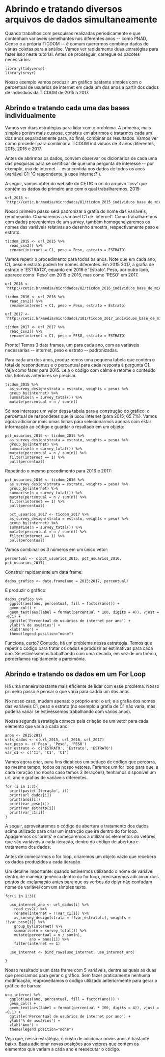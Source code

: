 # Abrindo e tratando diversos arquivos de dados simultaneamente

Quando trabalhos com pesquisas realizadas periodicamente e que contenham variáveis semelhantes nos diferentes anos -- como PNAD, Censo e a própria TICDOM --  é comum querermos combinar dados de várias coletas para a análise. Vamos ver rapidamente duas estratégias para fazer isso neste tutorial. Antes de prosseguir, carregue os pacotes necessários:

```{r}
library(tidyverse)
library(srvyr)
```

Nosso exemplo vamos produzir um gráfico bastante simples com o percentual de usuários de internet em cada um dos anos a partir dos dados de indivíduos da TICDOM de 2015 a 2017.

## Abrindo e tratando cada uma das bases individualmente

Vamos ver duas estratégias para lidar com o problema. A primeira, mais simples porém mais custosa, consiste em abrirmos e tratarmos cada um dos anos separadamente para, ao final, combinar os resultados. Vamos ver como proceder para combinar a TICDOM indivíduos de 3 anos diferentes, 2015, 2016 e 2017.

Antes de abrirmos os dados, convém observar os dicionários de cada uma das pesquisas para se certificar de que uma pergunta de interesse -- por exemplo, uso de internet -- está contida nos dados de todos os anos (variável C1: 'O respondente já usou internet?').

A seguir, vamos obter do website do CETIC o url do arquivo '.csv' que contém os dados do primeiro ano com o qual trabalharemos, 2015:

```{r}
url_2015 <- 'http://cetic.br/media/microdados/81/ticdom_2015_individuos_base_de_microdados_v1.0.csv'
```

Nosso primeiro passo será padronizar a grafia do nome das variáveis, renomeando. Chamaremos a variável C1 de 'internet'. Como trabalharemos com dados provenientes de um survey, também homogeneizaremos os nomes das variáveis relativas ao desenho amostra, respectivamente peso e estrato.

```{r}
ticdom_2015 <- url_2015 %>% 
  read_csv2() %>% 
  rename(internet = C1, peso = Peso, estrato = ESTRATO) 
```

Vamos repetir o procedimento para todos os anos. Note que em cada ano, C1, peso e estrato podem ter nomes diferentes. Em 2015 2017, a grafia de estrato é 'ESTRATO', equanto em 2016 é 'Estrato'. Peso, por outro lado, aparece como 'Peso' em 2015 e 2016, mas como 'PESO' em 2017.

```{r}
url_2016 <- 'http://cetic.br/media/microdados/82/ticdom_2016_individuos_base_de_microdados_v1.0.csv'

ticdom_2016 <- url_2016 %>% 
  read_csv2() %>% 
  rename(internet = C1, peso = Peso, estrato = Estrato) 

url_2017 <- 'http://cetic.br/media/microdados/181/ticdom_2017_individuos_base_de_microdados_v1.3.csv'

ticdom_2017 <- url_2017 %>% 
  read_csv2() %>% 
  rename(internet = C1, peso = PESO, estrato = ESTRATO) 
```

Pronto! Temos 3 data frames, um para cada ano, com as variáveis necessárias -- internet, peso e estrato -- padronizadas.

Para cada um dos anos, produziremos uma pequena tabela que contém o total de respondentes e o percentual para cada resposta à pergunta C1. Veja como fazer para 2015. Leia o código com calma e retome o conteúdo dos tutoriais anteriores se precisar.

```{r}
ticdom_2015 %>% 
  as_survey_design(strata = estrato, weights = peso) %>%
  group_by(internet) %>% 
  summarise(n = survey_total()) %>% 
  mutate(percentual = n / sum(n))
```

Só nos interesse um valor dessa tabela para a construção do gráfico: o percentual de respondetes que já usou internet (para 2015, 65.7\%). Vamos agora adicionar mais umas linhas para selecionarmos apenas com estar informação ao código e guardar o resultado em um objeto:

```{r}
pct_usuarios_2015 <- ticdom_2015 %>% 
  as_survey_design(strata = estrato, weights = peso) %>%
  group_by(internet) %>% 
  summarise(n = survey_total()) %>% 
  mutate(percentual = n / sum(n)) %>%
  filter(internet == 1) %>% 
  pull(percentual)
```

Repetindo o mesmo procedimento para 2016 e 2017:

```{r}
pct_usuarios_2016 <- ticdom_2016 %>% 
  as_survey_design(strata = estrato, weights = peso) %>%
  group_by(internet) %>% 
  summarise(n = survey_total()) %>% 
  mutate(percentual = n / sum(n)) %>%
  filter(internet == 1) %>% 
  pull(percentual)

  pct_usuarios_2017 <- ticdom_2017 %>% 
  as_survey_design(strata = estrato, weights = peso) %>%
  group_by(internet) %>% 
  summarise(n = survey_total()) %>% 
  mutate(percentual = n / sum(n)) %>%
  filter(internet == 1) %>% 
  pull(percentual)
```

Vamos combinar os 3 números em um único vetor:

```{r}
percentual <- c(pct_usuarios_2015, pct_usuarios_2016, pct_usuarios_2017)
```

Construir rapidamente um data frame:

```{r}
dados_grafico <- data.frame(ano = 2015:2017, percentual)
```

E produzir o gráfico:

```{r}
dados_grafico %>% 
  ggplot(aes(ano, percentual, fill = factor(ano))) +
  geom_col() + 
  geom_text(aes(label = format(percentual * 100, digits = 4)), vjust = -0.1) +
  ggtitle('Percentual de usuários de internet por ano') +
  ylab('% de usuários') +
  xlab('Ano') + 
  theme(legend.position="none")
```

Funciona, certo? Contudo, há um problema nessa estratégia. Temos que repetir o código para tratar os dados e produzir as estimativas para cada ano. Se estivéssemos trabalhando com uma década, em vez de um triênio, perderíamos rapidamente a parcimônia.

## Abrindo e tratando os dados em um For Loop

Há uma maneira bastante mais eficiente de lidar com esse problema. Nosso primeiro passo é pensar o que varia para cadda um dos anos.

No nosso caso, mudam apenas: o próprio ano; o url; e a grafia dos nomes das variáveis C1, peso e estrato (no exemplo a grafia de C1 não varia, mas poderia variar se estívessemos trabalhando com vários anos).

Nossa segunda estratégia começa pela criação de um vetor para cada elemento que varia a cada ano:

```{r}
anos <- 2015:2017
urls_dados <- c(url_2015, url_2016, url_2017)
var_peso <- c('Peso', 'Peso', 'PESO')
var_estrato <- c('ESTRATO', 'Estrato', 'ESTRATO')
var_c1 <- c('C1', 'C1', 'C1')
```

Vamos agora criar, para fins didáticos  um pedaço de código que percorra, ao mesmo tempo, todos os nosso vetores. Faremos um for loop para que, a cada iteração (no nosso caso temos 3 iterações), tenhamos disponível um url, ano e grafias de variáveis diferentes.

```{r}
for (i in 1:3){
  print(paste('Iteração', i))
  print(url_dados[i])
  print(anos[i])
  print(var_peso[i])
  print(var_estrato[i])
  print(var_c1[i])
}
```

A seguir, aproveitaremos o código de abertura e tratamento dos dados acima utilizado para criar um instrução que irá dentro do for loop. Apagaremos os 'prints' e começaremos a utilizar os elementos do vetores, que são variáveis a cada iteração, dentro do código de abertura e tratamento dos dados.

Antes de começarmos o for loop, criaremos um objeto vazio que receberá os dados produzidos a cada iteração

Um detalhe importante: quando estivermos utilizando o nome de variável dentro de maneira genérica dentro do for loop, precisaremos adicionar dois pontos de exclamação antes para que os verbos do dplyr não confudam nome de variável com um simples texto.

```{r}
for(i in 1:3){

  uso_internet_ano <- url_dados[i] %>% 
    read_csv2() %>% 
    rename(internet = !!var_c1[i]) %>% 
    as_survey_design(strata = !!var_estrato[i], weights = !!var_peso[i]) %>%
    group_by(internet) %>% 
    summarise(n = survey_total()) %>% 
    mutate(percentual = n / sum(n),
           ano = anos[i]) %>%
    filter(internet == 1) 
  
  uso_internet <- bind_rows(uso_internet, uso_internet_ano)
  
}
```

Nosso resultado é um data frame com 5 variáveis, dentre as quais as duas que precisamos para gerar o gráfico. Sem fazer praticamente nenhuma modificação, reaproveitamos o código utilizado anteriormente para gerar o gráfico de barras:

```{r}
uso_internet %>% 
  ggplot(aes(ano, percentual, fill = factor(ano))) +
  geom_col() + 
  geom_text(aes(label = format(percentual * 100, digits = 4)), vjust = -0.1) +
  ggtitle('Percentual de usuários de internet por ano') +
  ylab('% de usuários') +
  xlab('Ano') + 
  theme(legend.position="none")
```

Veja que, nessa estratégia, o custo de adicionar novos anos é bastante baixo. Basta adicionar novas posições aos vetores que contém os elementos que variam a cada ano e reexecutar o código.